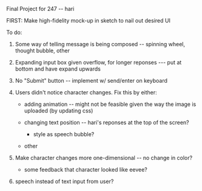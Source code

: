 Final Project for 247 -- hari

FIRST: Make high-fidelity mock-up in sketch to nail out desired UI

To do:

  1) Some way of telling message is being composed -- spinning wheel, thought bubble, other
  
  2) Expanding input box given overflow, for longer reponses --- put at bottom and have expand upwards
  
  3) No "Submit" button -- implement w/ send/enter on keyboard
  
  4) Users didn't notice character changes. Fix this by either:
  
      - adding animation -- might not be feasible given the way the image is uploaded (by updating css)
      
      - changing text position -- hari's reponses at the top of the screen?
          
          - style as speech bubble?
      
      - other
  
  5) Make character changes more one-dimensional -- no change in color?
  
      - some feedback that character looked like eevee?
  
  6) speech instead of text input from user?


